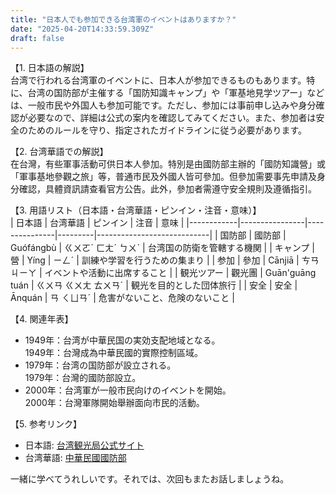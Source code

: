 ```yaml
---
title: "日本人でも参加できる台湾軍のイベントはありますか？"
date: "2025-04-20T14:33:59.309Z"
draft: false
---
```


【1. 日本語の解説】  
台湾で行われる台湾軍のイベントに、日本人が参加できるものもあります。特に、台湾の国防部が主催する「国防知識キャンプ」や「軍基地見学ツアー」などは、一般市民や外国人も参加可能です。ただし、参加には事前申し込みや身分確認が必要なので、詳細は公式の案内を確認してみてください。また、参加者は安全のためのルールを守り、指定されたガイドラインに従う必要があります。

【2. 台湾華語での解説】  
在台灣，有些軍事活動可供日本人參加。特別是由國防部主辦的「國防知識營」或「軍事基地參觀之旅」等，普通市民及外國人皆可參加。但參加需要事先申請及身分確認，具體資訊請查看官方公告。此外，參加者需遵守安全規則及遵循指引。

【3. 用語リスト（日本語・台湾華語・ピンイン・注音・意味）】  
| 日本語      | 台湾華語           | ピンイン        | 注音     | 意味                         |
|------------|----------------|---------------|---------|----------------------------|
| 国防部      | 國防部          | Guófángbù     | ㄍㄨㄛˊ ㄈㄤˊ ㄅㄨˋ   | 台湾国の防衛を管轄する機関       |
| キャンプ      | 營               | Yíng          | ㄧㄥˊ     | 訓練や学習を行うための集まり      |
| 参加          | 參加            | Cānjiā      | ㄘㄢ ㄐㄧㄚ | イベントや活動に出席すること     |
| 観光ツアー     | 觀光團         | Guān'guāng tuán | ㄍㄨㄢ ㄍㄨㄤ ㄊㄨㄢˊ | 観光を目的とした団体旅行         |
| 安全          | 安全           | Ānquán       | ㄢ ㄑㄩㄢˊ | 危害がないこと、危険のないこと |

【4. 関連年表】  
- 1949年：台湾が中華民国の実効支配地域となる。  
  1949年：台灣成為中華民國的實際控制區域。
- 1979年：台湾の国防部が設立される。  
  1979年：台灣的國防部設立。
- 2000年：台湾軍が一般市民向けのイベントを開始。  
  2000年：台灣軍隊開始舉辦面向市民的活動。

【5. 参考リンク】  
- 日本語: [台湾観光局公式サイト](https://japan.taiwan.net.tw/)  
- 台湾華語: [中華民國國防部](https://www.mnd.gov.tw/)

一緒に学べてうれしいです。それでは、次回もまたお話しましょうね。